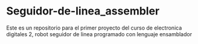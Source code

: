# Seguidor-de-linea_assembler
Este es un repositorio para el primer proyecto del curso de electronica digitales 2, robot seguidor de linea programado con lenguaje ensamblador

